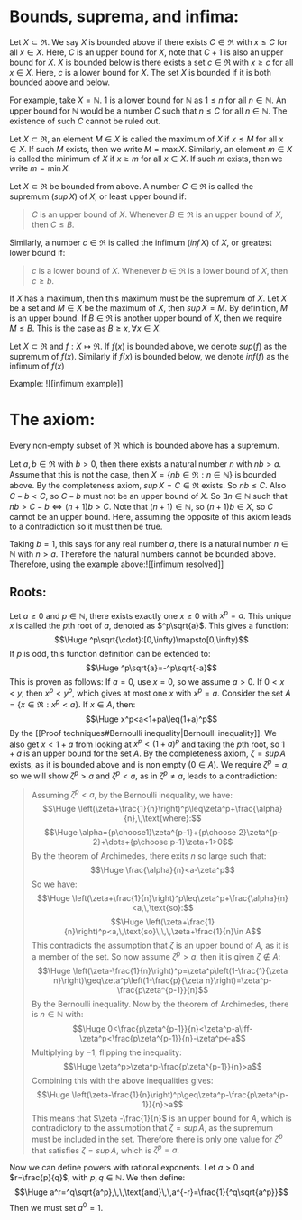 
# Bounds, suprema, and infima:

Let $X\subset \Re$. We say $X$ is bounded above if there exists $C\in\Re$ with $x\leq C$ for all $x\in X$. Here, $C$ is an upper bound for $X$, note that $C+1$ is also an upper bound for $X$. $X$ is bounded below is there exists a set $c\in\Re$ with $x\geq c$ for all $x\in X$. Here, $c$ is a lower bound for $X$. The set $X$ is bounded if it is both bounded above and below.

For example, take $X=\mathbb{N}$. $1$ is a lower bound for $\mathbb{N}$ as $1\leq n$ for all $n\in\mathbb{N}$. An upper bound for $\mathbb{N}$ would be a number $C$ such that $n\leq C$ for all $n\in \mathbb{N}$. The existence of such $C$ cannot be ruled out.

Let $X\subset\Re$, an element $M\in X$ is called the maximum of $X$ if $x\leq M$ for all $x\in X$. If such $M$ exists, then we write $M=\text{max}\,X$. Similarly, an element $m\in X$ is called the minimum of $X$ if $x\geq m$ for all $x\in X$. If such $m$ exists, then we write $m=\text{min}\,X$.

Let $X\subset\Re$ be bounded from above. A number $C\in\Re$ is called the supremum ($sup\,X$) of $X$, or least upper bound if:
> $C$ is an upper bound of $X$.
> Whenever $B\in\Re$ is an upper bound of $X$, then $C\leq B$.

Similarly, a number $c\in\Re$ is called the infimum ($inf\,X$) of $X$, or greatest lower bound if:
> $c$ is a lower bound of $X$.
> Whenever $b\in\Re$ is a lower bound of $X$, then $c\geq b$.

If $X$ has a maximum, then this maximum must be the supremum of $X$. Let $X$ be a set and $M\in X$ be the maximum of $X$, then $sup\,X=M$. By definition, $M$ is an upper bound. If $B\in\Re$ is another upper bound of $X$, then we require $M\leq B$. This is the case as $B\geq x,\,\forall x\in X$.

Let $X\subset \Re$ and $f:X\mapsto\Re$. If $f(x)$ is bounded above, we denote $sup(f)$ as the supremum of $f(x)$. Similarly if $f(x)$ is bounded below, we denote $inf(f)$ as the infimum of $f(x)$

Example:
![[infimum example]]

# The axiom:

Every non-empty subset of $\Re$ which is bounded above has a supremum. 

Let $a,b\in\Re$ with $b>0$, then there exists a natural number $n$ with $nb>a$. Assume that this is not the case, then $X=\{nb\in\Re:n\in\mathbb{N}\}$ is bounded above. By the completeness axiom, $sup\,X=C\in\Re$ exists. So $nb\leq C$. Also $C-b<C$, so $C-b$ must not be an upper bound of $X$. So $\exists n\in\mathbb{N}$ such that $nb>C-b\iff(n+1)b>C$. Note that $(n+1)\in\mathbb{N}$, so $(n+1)b\in X$, so $C$ cannot be an upper bound. Here, assuming the opposite of this axiom leads to a contradiction so it must then be true.

Taking $b=1$, this says for any real number $a$, there is a natural number $n\in\mathbb{N}$ with $n>a$. Therefore the natural numbers cannot be bounded above. Therefore, using the example above:![[infimum resolved]]
## Roots:

Let $a\geq 0$ and $p\in\mathbb{N}$, there exists exactly one $x\geq 0$ with $x^p=a$. This unique $x$ is called the $p$th root of $a$, denoted as $^p\sqrt{a}$. This gives a function:$$\Huge ^p\sqrt{\cdot}:[0,\infty)\mapsto[0,\infty)$$
If $p$ is odd, this function definition can be extended to:
$$\Huge ^p\sqrt{a}=-^p\sqrt{-a}$$
This is proven as follows:
If $a=0$, use $x=0$, so we assume $a>0$. If $0<x<y$, then $x^p<y^p$, which gives at most one $x$ with $x^p=a$. Consider the set $A=\{x\in\Re:x^p<a\}$. If $x\in A$, then:
$$\Huge x^p<a<1+pa\leq(1+a)^p$$
By the [[Proof techniques#Bernoulli inequality|Bernoulli inequality]]. We also get $x<1+a$ from looking at $x^p<(1+a)^p$ and taking the $p$th root, so $1+a$ is an upper bound for the set $A$. By the completeness axiom, $\zeta=sup\,A$ exists, as it is bounded above and is non empty ($0\in A$). We require $\zeta^p=a$, so we will show $\zeta^p>a$ and $\zeta^p<a$, as in $\zeta^p\neq a$, leads to a contradiction:
> Assuming $\zeta^p<a$, by the Bernoulli inequality, we have:$$\Huge \left(\zeta+\frac{1}{n}\right)^p\leq\zeta^p+\frac{\alpha}{n},\,\text{where}:$$$$\Huge \alpha={p\choose1}\zeta^{p-1}+{p\choose 2}\zeta^{p-2}+\dots+{p\choose p-1}\zeta+1>0$$
> By the theorem of Archimedes, there exits $n$ so large such that:$$\Huge \frac{\alpha}{n}<a-\zeta^p$$
> So we have:$$\Huge \left(\zeta+\frac{1}{n}\right)^p\leq\zeta^p+\frac{\alpha}{n}<a,\,\text{so}:$$$$\Huge \left(\zeta+\frac{1}{n}\right)^p<a,\,\text{so}\,\,\,\zeta+\frac{1}{n}\in A$$
> This contradicts the assumption that $\zeta$ is an upper bound of $A$, as it is a member of the set. So now assume $\zeta^p>a$, then it is given $\zeta\notin A$:
> $$\Huge \left(\zeta-\frac{1}{n}\right)^p=\zeta^p\left(1-\frac{1}{\zeta n}\right)\geq\zeta^p\left(1-\frac{p}{\zeta n}\right)=\zeta^p-\frac{p\zeta^{p-1}}{n}$$
> By the Bernoulli inequality. Now by the theorem of Archimedes, there is $n\in\mathbb{N}$ with:$$\Huge 0<\frac{p\zeta^{p-1}}{n}<\zeta^p-a\iff-\zeta^p<\frac{p\zeta^{p-1}}{n}-\zeta^p<-a$$
> Multiplying by $-1$, flipping the inequality:
> $$\Huge \zeta^p>\zeta^p-\frac{p\zeta^{p-1}}{n}>a$$
> Combining this with the above inequalities gives:$$\Huge \left(\zeta-\frac{1}{n}\right)^p\geq\zeta^p-\frac{p\zeta^{p-1}}{n}>a$$
> This means that $\zeta -\frac{1}{n}$ is an upper bound for $A$, which is contradictory to the assumption that $\zeta=sup\,A$, as the supremum must be included in the set. Therefore there is only one value for $\zeta^p$ that satisfies $\zeta=sup\,A$, which is $\zeta^p=a$.
> 

Now we can define powers with rational exponents. Let $a>0$ and $r=\frac{p}{q}$, with $p,q\in\mathbb{N}$. We then define:$$\Huge a^r=^q\sqrt{a^p},\,\,\text{and}\,\,a^{-r}=\frac{1}{^q\sqrt{a^p}}$$
Then we must set $a^0=1$.

